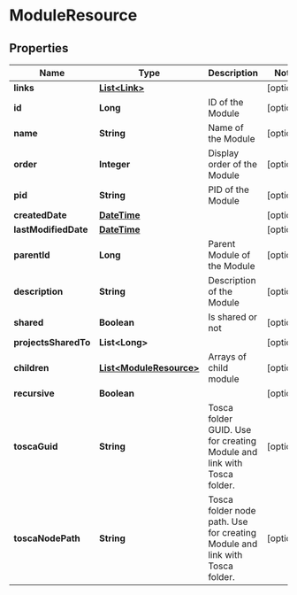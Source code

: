 
# ModuleResource

## Properties
Name | Type | Description | Notes
------------ | ------------- | ------------- | -------------
**links** | [**List&lt;Link&gt;**](Link.md) |  |  [optional]
**id** | **Long** | ID of the Module |  [optional]
**name** | **String** | Name of the Module |  [optional]
**order** | **Integer** | Display order of the Module |  [optional]
**pid** | **String** | PID of the Module |  [optional]
**createdDate** | [**DateTime**](DateTime.md) |  |  [optional]
**lastModifiedDate** | [**DateTime**](DateTime.md) |  |  [optional]
**parentId** | **Long** | Parent Module of the Module |  [optional]
**description** | **String** | Description of the Module |  [optional]
**shared** | **Boolean** | Is shared or not |  [optional]
**projectsSharedTo** | **List&lt;Long&gt;** |  |  [optional]
**children** | [**List&lt;ModuleResource&gt;**](ModuleResource.md) | Arrays of child module |  [optional]
**recursive** | **Boolean** |  |  [optional]
**toscaGuid** | **String** | Tosca folder GUID. Use for creating Module and link with Tosca folder. |  [optional]
**toscaNodePath** | **String** | Tosca folder node path. Use for creating Module and link with Tosca folder. |  [optional]



